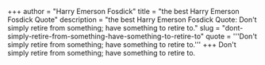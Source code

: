 +++
author = "Harry Emerson Fosdick"
title = "the best Harry Emerson Fosdick Quote"
description = "the best Harry Emerson Fosdick Quote: Don't simply retire from something; have something to retire to."
slug = "dont-simply-retire-from-something-have-something-to-retire-to"
quote = '''Don't simply retire from something; have something to retire to.'''
+++
Don't simply retire from something; have something to retire to.
